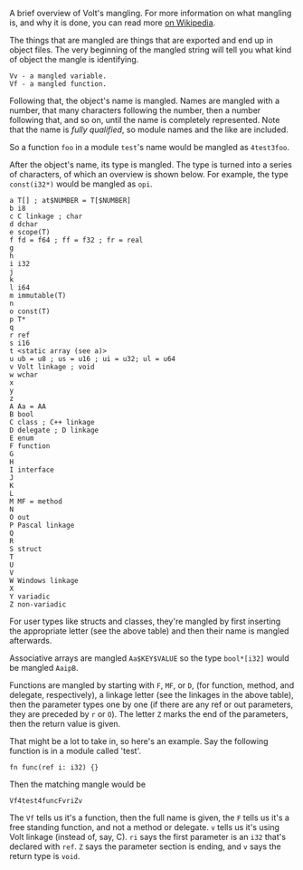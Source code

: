 A brief overview of Volt's mangling. For more information on what mangling is, and why it is done, you can read more [on Wikipedia](https://en.wikipedia.org/wiki/Name_mangling).

The things that are mangled are things that are exported and end up in object files. The very beginning of the mangled string will tell you what kind of object the mangle is identifying.

	Vv - a mangled variable.
	Vf - a mangled function.

Following that, the object's name is mangled. Names are mangled with a number, that many characters following the number, then a number following that, and so on, until the name is completely represented. Note that the name is *fully qualified*, so module names and the like are included.

So a function `foo` in a module `test`'s name would be mangled as `4test3foo`.

After the object's name, its type is mangled. The type is turned into a series of characters, of which an overview is shown below. For example, the type `const(i32*)` would be mangled as `opi`.

	a T[] ; at$NUMBER = T[$NUMBER]
	b i8
	c C linkage ; char
	d dchar
	e scope(T)
	f fd = f64 ; ff = f32 ; fr = real
	g
	h
	i i32
	j
	k
	l i64
	m immutable(T)
	n
	o const(T)
	p T*
	q
	r ref
	s i16
	t <static array (see a)>
	u ub = u8 ; us = u16 ; ui = u32; ul = u64
	v Volt linkage ; void
	w wchar
	x
	y
	z
	A Aa = AA
	B bool
	C class ; C++ linkage
	D delegate ; D linkage
	E enum
	F function
	G
	H
	I interface
	J
	K
	L
	M MF = method
	N
	O out
	P Pascal linkage
	Q
	R
	S struct
	T
	U
	V
	W Windows linkage
	X
	Y variadic
	Z non-variadic

For user types like structs and classes, they're mangled by first inserting the appropriate letter (see the above table) and then their name is mangled afterwards.

Associative arrays are mangled `Aa$KEY$VALUE` so the type `bool*[i32]` would be mangled `AaipB`.

Functions are mangled by starting with `F`, `MF`, or `D`, (for function, method, and delegate, respectively), a linkage letter (see the linkages in the above table), then the parameter types one by one (if there are any ref or out parameters, they are preceded by `r` or `O`). The letter `Z` marks the end of the parameters, then the return value is given.

That might be a lot to take in, so here's an example. Say the following function is in a module called 'test'.

	fn func(ref i: i32) {}

Then the matching mangle would be

	Vf4test4funcFvriZv

The `Vf` tells us it's a function, then the full name is given, the `F` tells us it's a free standing function, and not a method or delegate. `v` tells us it's using Volt linkage (instead of, say, C). `ri` says the first parameter is an `i32` that's declared with `ref`. `Z` says the parameter section is ending, and `v` says the return type is `void`.